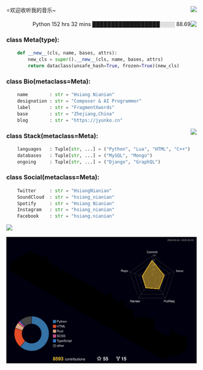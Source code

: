 <p>
  <img align="right" src="https://profile-counter.glitch.me/A2C29K9/count.svg" />
  ⭐️欢迎收听我的音乐~
</p>
<img align="right" src="https://github-readme-stats.vercel.app/api?username=A2C29K9&show_icons=true&title_color=fff&icon_color=79ff97&text_color=9f9f9f&bg_color=151515">
<p align="right">
Python      152 hrs 32 mins       ██████████████████░░░░   88.69 
</p>

### class Meta(type):
```py
    def __new__(cls, name, bases, attrs):
        new_cls = super().__new__(cls, name, bases, attrs)
        return dataclass(unsafe_hash=True, frozen=True)(new_cls)
```

### class Bio(metaclass=Meta):
```py
    name        : str = "Hsiang Nianian"
    designation : str = "Composer & AI Programmer"
    label       : str = "FragmentXwords"
    base        : str = "Zhejiang,China"
    blog        : str = "https://jyunko.cn"
```
<img align="right" src="https://github-readme-stats.vercel.app/api/top-langs/?username=A2C29K9&hide=css,hack&title_color=ffffff&text_color=c9cacc&icon_color=2bbc8a&bg_color=1d1f21" />
  
### class Stack(metaclass=Meta):
```py
    languages   : Tuple[str, ...] = ("Python", "Lua", "HTML", "C++")
    databases   : Tuple[str, ...] = ("MySQL", "Mongo")
    ongoing     : Tuple[str, ...] = ("Django", "GraphQL")
```

### class Social(metaclass=Meta):
```py
    Twitter     : str = "HsiangNianian"
    SoundCloud  : str = "hsiang_nianian"
    Spotify     : str = "Hsiang Nianian"
    Instagram   : str = "hsiang_nianian"
    Facebook    : str = "hsiang.nianian"
```

![](https://github.com/insolitum/insolitum/raw/main/contributions.svg)

<p align="center">
  <a href="https://github.com/Cubik65536">
  <img alt="cool" src="./profile-3d-contrib/profile-night-rainbow.svg" />
  </a>
</p>
